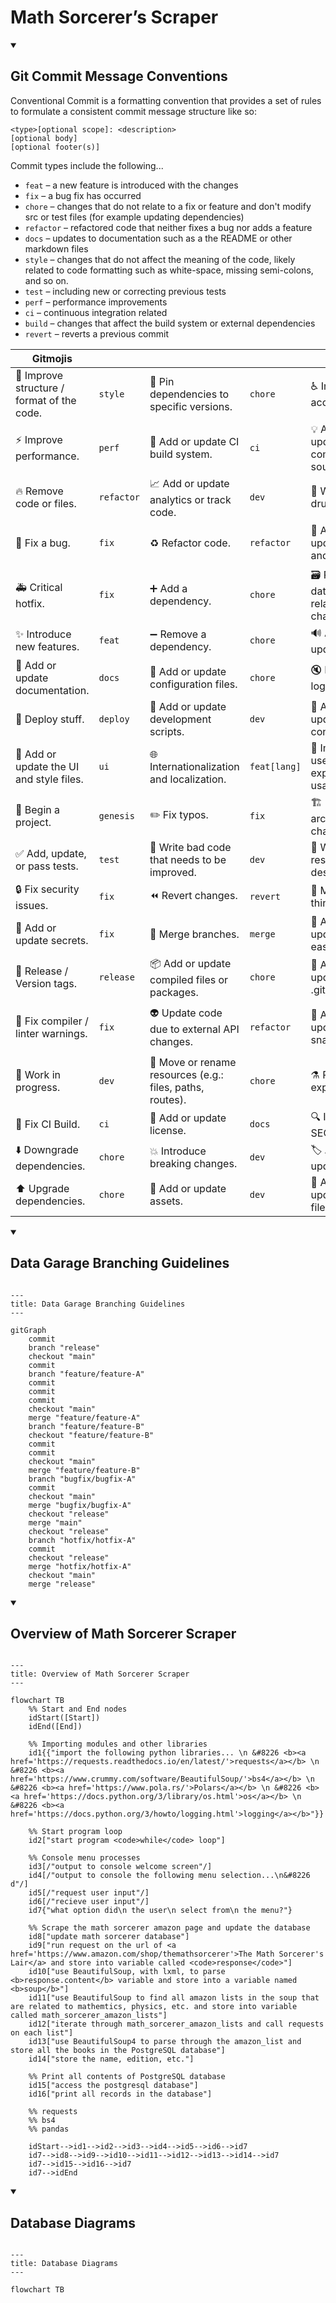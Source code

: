 # Math Sorcerer’s Scraper

<details open>
  <summary><h2>Git Commit Message Conventions</h2></summary>

Conventional Commit is a formatting convention that provides a set of rules to formulate a consistent commit message structure like so:

```
<type>[optional scope]: <description>
[optional body]
[optional footer(s)]
```

Commit types include the following...
- `feat` – a new feature is introduced with the changes
- `fix` – a bug fix has occurred
- `chore` – changes that do not relate to a fix or feature and don't modify src or test files (for example updating dependencies)
- `refactor` – refactored code that neither fixes a bug nor adds a feature
- `docs` – updates to documentation such as a the README or other markdown files
- `style` – changes that do not affect the meaning of the code, likely related to code formatting such as white-space, missing semi-colons, and so on.
- `test` – including new or correcting previous tests
- `perf` – performance improvements
- `ci` – continuous integration related
- `build` – changes that affect the build system or external dependencies
- `revert` – reverts a previous commit
  
| Gitmojis                                  |            |                                                          |              |                                          |          |                                                                 |            |
|-------------------------------------------|------------|----------------------------------------------------------|--------------|------------------------------------------|----------|-----------------------------------------------------------------|------------|
| 🎨 Improve structure / format of the code. | `style`    | 📌 Pin dependencies to specific versions.                 | `chore`      | ♿ Improve accessibility.                 | `feat`   | 🚩 Add, update, or remove feature flags.                         | `docs`     |
| ⚡ Improve performance.                    | `perf`     | 👷 Add or update CI build system.                         | `ci`         | 💡 Add or update comments in source code. | `docs`   | 🥅 Catch errors.                                                 | `fix`      |
| 🔥 Remove code or files.                   | `refactor` | 📈 Add or update analytics or track code.                 | `dev`        | 🍻 Write code drunkenly.                  | `drunk`  | 💫 Add or update animations and transitions.                     | `dev`      |
| 🐛 Fix a bug.                              | `fix`      | ♻️ Refactor code.                                         | `refactor`   | 💬 Add or update text and literals.       | `dev`    | 🗑️ Deprecate code that needs to be cleaned up.                   | `refactor` |
| 🚑 Critical hotfix.                        | `fix`      | ➕ Add a dependency.                                      | `chore`      | 🗃️ Perform database related changes.      | `dev`    | 🛂 Work on code related to authorization, roles and permissions. | `dev`      |
| ✨ Introduce new features.                 | `feat`     | ➖ Remove a dependency.                                   | `chore`      | 🔊 Add or update logs.                    | `docs`   | 🩹 Simple fix for a non-critical issue.                          | `fix`      |
| 📝 Add or update documentation.            | `docs`     | 🔧 Add or update configuration files.                     | `chore`      | 🔇 Remove logs.                           | `docs`   | 🧐 Data exploration/inspection.                                  | `dev`      |
| 🚀 Deploy stuff.                           | `deploy`   | 🔨 Add or update development scripts.                     | `dev`        | 👥 Add or update contributor(s).          | `docs`   | ⚰️ Remove dead code.                                             | `refactor` |
| 💄 Add or update the UI and style files.   | `ui`       | 🌐 Internationalization and localization.                 | `feat[lang]` | 🚸 Improve user experience / usability.   | `dev`    | 🧪 Add a failing test.                                           | `test`     |
| 🎉 Begin a project.                        | `genesis`  | ✏️ Fix typos.                                             | `fix`        | 🏗️ Make architectural changes.            | `chore`  | 👔 Add or update business logic.                                 | `dev`      |
| ✅ Add, update, or pass tests.             | `test`     | 💩 Write bad code that needs to be improved.              | `dev`        | 📱 Work on responsive design.             | `dev`    | 🩺 Add or update healthcheck.                                    | `dev`      |
| 🔒 Fix security issues.                    | `fix`      | ⏪ Revert changes.                                        | `revert`     | 🤡 Mock things.                           | `dev`    | 🧱 Infrastructure related changes.                               | `chore`    |
| 🔐 Add or update secrets.                  | `fix`      | 🔀 Merge branches.                                        | `merge`      | 🥚 Add or update an easter egg.           | `easter` | 🧑‍💻 Improve developer experience.                                | `dev`      |
| 🔖 Release / Version tags.                 | `release`  | 📦 Add or update compiled files or packages.              | `chore`      | 🙈 Add or update a .gitignore file.       | `chore`  | 💸 Add sponsorships or money related infrastructure.             | `feat`     |
| 🚨 Fix compiler / linter warnings.         | `fix`      | 👽 Update code due to external API changes.               | `refactor`   | 📸 Add or update snapshots.               | `dev`    | 🧵 Add or update code related to multithreading or concurrency.  | `dev`      |
| 🚧 Work in progress.                       | `dev`      | 🚚 Move or rename resources (e.g.: files, paths, routes). | `chore`      | ⚗️ Perform experiments.                   | `dev`    | 🦺 Add or update code related to validation.                     | `dev`      |
| 💚 Fix CI Build.                           | `ci`       | 📄 Add or update license.                                 | `docs`       | 🔍 Improve SEO.                           | `perf`   |                                                                 |            |
| ⬇️ Downgrade dependencies.                 | `chore`    | 💥 Introduce breaking changes.                            | `dev`        | 🏷️ Add or update types.                   | `dev`    |                                                                 |            |
| ⬆️ Upgrade dependencies.                   | `chore`    | 🍱 Add or update assets.                                  | `dev`        | 🌱 Add or update seed files.              | `chore`  |                                                                 |            |
  
</details>


<details open>
  <summary><h2>Data Garage Branching Guidelines</h2></summary>

```mermaid

---
title: Data Garage Branching Guidelines
---
  
gitGraph
    commit
    branch "release"
    checkout "main"
    commit
    branch "feature/feature-A"
    commit
    commit
    commit
    checkout "main"
    merge "feature/feature-A"
    branch "feature/feature-B"
    checkout "feature/feature-B"
    commit
    commit
    checkout "main"
    merge "feature/feature-B"
    branch "bugfix/bugfix-A"
    commit
    checkout "main"
    merge "bugfix/bugfix-A"
    checkout "release"
    merge "main"
    checkout "release"
    branch "hotfix/hotfix-A"
    commit
    checkout "release"
    merge "hotfix/hotfix-A"
    checkout "main"
    merge "release"

```
</details>


<details open>
  <summary><h2>Overview of Math Sorcerer Scraper</h2></summary>

```mermaid

---
title: Overview of Math Sorcerer Scraper
---

flowchart TB
    %% Start and End nodes
    idStart([Start])
    idEnd([End])

    %% Importing modules and other libraries
    id1{{"import the following python libraries... \n &#8226 <b><a href='https://requests.readthedocs.io/en/latest/'>requests</a></b> \n &#8226 <b><a href='https://www.crummy.com/software/BeautifulSoup/'>bs4</a></b> \n &#8226 <b><a href='https://www.pola.rs/'>Polars</a></b> \n &#8226 <b><a href='https://docs.python.org/3/library/os.html'>os</a></b> \n &#8226 <b><a href='https://docs.python.org/3/howto/logging.html'>logging</a></b>"}}

    %% Start program loop
    id2["start program <code>while</code> loop"]

    %% Console menu processes
    id3[/"output to console welcome screen"/]
    id4[/"output to console the following menu selection...\n&#8226 d"/]
    id5[/"request user input"/]
    id6[/"recieve user input"/]
    id7{"what option did\n the user\n select from\n the menu?"}

    %% Scrape the math sorcerer amazon page and update the database
    id8["update math sorcerer database"]
    id9["run request on the url of <a href='https://www.amazon.com/shop/themathsorcerer'>The Math Sorcerer's Lair</a> and store into variable called <code>response</code>"]
    id10["use BeautifulSoup, with lxml, to parse <b>response.content</b> variable and store into a variable named <b>soup</b>"]
    id11["use BeautifulSoup to find all amazon lists in the soup that are related to mathemtics, physics, etc. and store into variable called math_sorcerer_amazon_lists"]
    id12["iterate through math_sorcerer_amazon_lists and call requests on each list"]
    id13["use BeautifulSoup4 to parse through the amazon_list and store all the books in the PostgreSQL database"]
    id14["store the name, edition, etc."]

    %% Print all contents of PostgreSQL database
    id15["access the postgresql database"]
    id16["print all records in the database"]

    %% requests
    %% bs4
    %% pandas

    idStart-->id1-->id2-->id3-->id4-->id5-->id6-->id7
    id7-->id8-->id9-->id10-->id11-->id12-->id13-->id14-->id7
    id7-->id15-->id16-->id7
    id7-->idEnd
```
</details>


<details open>
  <summary><h2>Database Diagrams</h2></summary>

```mermaid

---
title: Database Diagrams
---

flowchart TB

```
</details>
